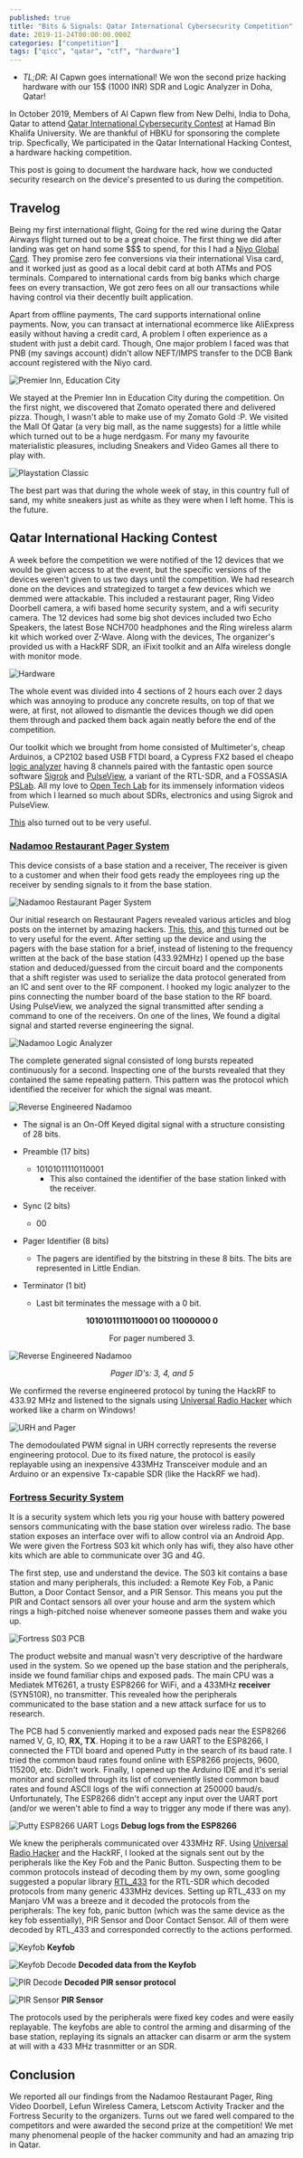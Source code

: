 ```yaml
---
published: true
title: "Bits & Signals: Qatar International Cybersecurity Competition"
date: 2019-11-24T00:00:00.000Z
categories: ["competition"]
tags: ["qicc", "qatar", "ctf", "hardware"]
---
```


* *TL;DR*: Al Capwn goes international! We won the second prize hacking hardware with our 15$ (1000 INR) SDR and Logic Analyzer in Doha, Qatar!

In October 2019, Members of Al Capwn flew from New Delhi, India to Doha, Qatar to attend [Qatar International Cybersecurity Contest](https://www.hbku.edu.qa/en/qicc) at Hamad Bin Khalifa University. We are thankful of HBKU for sponsoring the complete trip. Specfically, We participated in the Qatar International Hacking Contest, a hardware hacking competition.

This post is going to document the hardware hack, how we conducted security research on the device's presented to us during the competition. 

## Travelog

Being my first international flight, Going for the red wine during the Qatar Airways flight turned out to be a great choice. The first thing we did after landing was get on hand some $$$ to spend, for this I had a [Niyo Global Card](https://www.goniyo.com/). They promise zero fee conversions via their international Visa card, and it worked just as good as a local debit card at both ATMs and POS terminals. Compared to international cards from big banks which charge fees on every transaction, We got zero fees on all our transactions while having control via their decently built application. 

Apart from offline payments, The card supports international online payments. Now, you can transact at international ecommerce like AliExpress easily without having a credit card, A problem I often experience as a student with just a debit card. Though, One major problem I faced was that PNB (my savings account) didn't allow NEFT/IMPS transfer to the DCB Bank account registered with the Niyo card.

![Premier Inn, Education City](/img/premier_inn.jpg)

We stayed at the Premier Inn in Education City during the competition. On the first night, we discovered that Zomato operated there and delivered pizza. Though, I wasn't able to make use of my Zomato Gold :P. We visited the Mall Of Qatar (a very big mall, as the name suggests) for a little while which turned out to be a huge nerdgasm. For many my favourite materialistic pleasures, including Sneakers and Video Games all there to play with.

![Playstation Classic](/img/PSClassic.jpg)

The best part was that during the whole week of stay, in this country full of sand, my white sneakers just as white as they were when I left home. This is the future.

## Qatar International Hacking Contest

A week before the competition we were notified of the 12 devices that we would be given access to at the event, but the specific versions of the devices weren't given to us two days until the competition. We had research done on the devices and strategized to target a few devices which we demmed were attackable. This included a restaurant pager, Ring Video Doorbell camera, a wifi based home security system, and a wifi security camera. The 12 devices had some big shot devices included two Echo Speakers, the latest Bose NCH700 headphones and the Ring wireless alarm kit which worked over Z-Wave. Along with the devices, The organizer's provided us with a HackRF SDR, an iFixit toolkit and an Alfa wireless dongle with monitor mode.

![Hardware](/img/hardware.jpg)

The whole event was divided into 4 sections of 2 hours each over 2 days which was annoying to produce any concrete results, on top of that we were, at first, not allowed to dismantle the devices though we did open them through and packed them back again neatly before the end of the competition.

Our toolkit which we brought from home consisted of Multimeter's, cheap Arduinos, a CP2102 based USB FTDI board, a Cypress FX2 based el cheapo [logic analyzer](https://robu.in/product/usb-logic-analyze-24m-8ch-mcu-arm-fpga-dsp-debug-tool/) having 8 channels paired with the fantastic open source software [Sigrok](https://sigrok.org/) and [PulseView](https://sigrok.org/wiki/PulseView), a variant of the RTL-SDR, and a FOSSASIA [PSLab](https://pslab.io/). All my love to [Open Tech Lab](https://www.youtube.com/channel/UCeF7JKNXOy0jpMOxpgbZcpg) for its immensely information videos from which I learned so much about SDRs, electronics and using Sigrok and PulseView.

[This](https://labs.portcullis.co.uk/blog/hardware-hacking-how-to-train-a-team/) also turned out to be very useful.

### [Nadamoo Restaurant Pager System](http://www.nadamoo.cn/products/PagerSystem/SquareStyle/2017-09-14/11.html)
This device consists of a base station and a receiver, The receiver is given to a customer and when their food gets ready the employees ring up the receiver by sending signals to it from the base station.

![Nadamoo Restaurant Pager System](/img/nadamoo.jpg)

Our initial research on Restaurant Pagers revealed various articles and blog posts on the internet by amazing hackers. [This](https://hackaday.com/2019/07/30/teardown-catel-ctp300-restaurant-pager/), [this](http://www.windytan.com/2013/09/the-burger-pager.html), and [this](https://www.rtl-sdr.com/using-a-hackrf-to-reverse-engineer-and-control-restaurant-pagers/) turned out be to very useful for the event. After setting up the device and using the pagers with the base station for a brief, instead of listening to the frequency written at the back of the base station (433.92MHz) I opened up the base station and deduced/guessed from the circuit board and the components that a shift register was used to serialize the data protocol generated from an IC and sent over to the RF component. I hooked my logic analyzer to the pins connecting the number board of the base station to the RF board. Using PulseView, we analyzed the signal transmitted after sending a command to one of the receivers. On one of the lines, We found a digital signal and started reverse engineering the signal.

![Nadamoo Logic Analyzer](/img/logic.jfif)

The complete generated signal consisted of long bursts repeated continuously for a second. Inspecting one of the bursts revealed that they contained the same repeating pattern. This pattern was the protocol which identified the receiver for which the signal was meant.

![Reverse Engineered Nadamoo](/img/reverse-nadamoo.png)

* The signal is an On-Off Keyed digital signal with a structure consisting of 28 bits.

* Preamble (17 bits)
  + 10101011110110001
    - This also contained the identifier of the base station linked with the receiver. 

* Sync (2 bits)
  + 00
  
* Pager Identifier (8 bits)
  + The pagers are identified by the bitstring in these 8 bits.  The bits are represented in Little Endian.
  
* Terminator (1 bit)
  + Last bit terminates the message with a 0 bit.

**<p align='center'>10101011110110001 00 11000000 0</p>**<p align='center'>For pager numbered 3.</p>

![Reverse Engineered Nadamoo](/img/nadamoo-table.png)
*<p align='center'>Pager ID's: 3, 4, and 5</p>*

We confirmed the reverse engineered protocol by tuning the HackRF to 433.92 MHz and listened to the signals using [Universal Radio Hacker](https://github.com/jopohl/urh) which worked like a charm on Windows!

![URH and Pager](/img/URHpager.png)

The demodoulated PWM signal in URH correctly represents the reverse engineering protocol. Due to its fixed nature, the protocol is easily replayable using an inexpensive 433MHz Transceiver module and an Arduino or an expensive Tx-capable SDR (like the HackRF we had).

### [Fortress Security System](https://www.fortresssecuritystore.com/wireless-alarm-system-bundles/s03-wifi-alarm-system-kits.html)

It is a security system which lets you rig your house with battery powered sensors communicating with the base station over wireless radio. The base station exposes an interface over wifi to allow control via an Android App. We were given the Fortress S03 kit which only has wifi, they also have other kits which are able to communicate over 3G and 4G.

The first step, use and understand the device. The S03 kit contains a base station and many peripherals, this included: a Remote Key Fob, a Panic Button, a Door Contact Sensor, and a PIR Sensor. This means you put the PIR and Contact sensors all over your house and arm the system which rings a high-pitched noise whenever someone passes them and wake you up. 

![Fortress S03 PCB](/img/fortresspcb.jfif)

The product website and manual wasn't very descriptive of the hardware used in the system. So we opened up the base station and the peripherals, inside we found familiar chips and exposed pads. The main CPU was a Mediatek MT6261, a trusty ESP8266 for WiFi, and a 433MHz **receiver** (SYN510R), no transmitter. This revealed how the peripherals communicated to the base station and a new attack surface for us to research.

The PCB had 5 conveniently marked and exposed pads near the ESP8266 named V, G, IO, **RX, TX**. Hoping it to be a raw UART to the ESP8266, I connected the FTDI board and opened Putty in the search of its baud rate. I tried the common baud rates found online with ESP8266 projects, 9600, 115200, etc. Didn't work. Finally, I opened up the Arduino IDE and it's serial monitor and scrolled through its list of conveniently listed common baud rates and found ASCII logs of the wifi connection at 250000 baud/s. Unfortunately, The ESP8266 didn't accept any input over the UART port (and/or we weren't able to find a way to trigger any mode if there was any).

![Putty ESP8266 UART Logs](/img/putty-esp-uart.png)
**Debug logs from the ESP8266**

We knew the peripherals communicated over 433MHz RF. Using [Universal Radio Hacker](https://github.com/jopohl/urh) and the HackRF, I looked at the signals sent out by the peripherals like the Key Fob and the Panic Button. Suspecting them to be common protocols instead of decoding them by my own, some googling suggested a popular library [RTL_433](https://github.com/merbanan/rtl_433) for the RTL-SDR which decoded protocols from many generic 433MHz devices. Setting up RTL_433 on my Manjaro VM was a breeze and it decoded the protocols from the peripherals: The key fob, panic button (which was the same device as the key fob essentially), PIR Sensor and Door Contact Sensor. All of them were decoded by RTL_433 and corresponded correctly to the actions performed. 

![Keyfob](/img/keyfob.jfif)
**Keyfob**

![Keyfob Decode](/img/keyfob-code.png)
**Decoded data from the Keyfob**

![PIR Decode](/img/PIR-Sensor.png)
**Decoded PIR sensor protocol**

![PIR Sensor](/img/PIR.jfif)
**PIR Sensor**

The protocols used by the peripherals were fixed key codes and were easily replayable. The keyfobs are able to control the arming and disarming of the base station, replaying its signals an attacker can disarm or arm the system at will with a 433 MHz trasnmitter or an SDR.

## Conclusion
We reported all our findings from the Nadamoo Restaurant Pager, Ring Video Doorbell, Lefun Wireless Camera, Letscom Activity Tracker and the Fortress Security to the organizers. Turns out we fared well compared to the competitors and were awarded the second prize at the competition! We met many phenomenal people of the hacker community and had an amazing trip in Qatar.